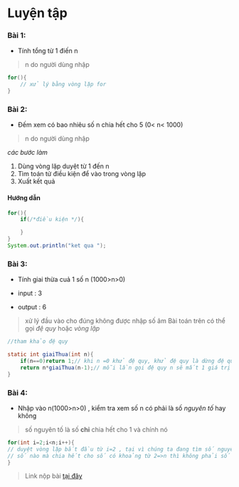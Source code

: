 # Luyện tập

### Bài 1:
- Tính tổng từ 1 điến n 
> n do người dùng nhập

```Java 
for(){
    // xử lý bằng vòng lặp for 
}
```
### Bài 2:
- Đếm xem có bao nhiêu số  n chia hết cho 5 (0< n< 1000)
> n do người dùng nhập

_các bước làm_
1. Dùng vòng lặp duyệt từ 1 đến n
2. Tìm toán tử điều kiện để vào trong vòng lặp
3. Xuất kết quả

#### Hướng dẫn
```Java
for(){
    if(/*điều kiện */){

    }
}
System.out.println("ket qua ");
```
### Bài 3:

- Tính giai thừa cuả 1 số n (1000>n>0)

- input : 3

- output : 6

> xử lý đầu vào cho đúng không được nhập số âm
> Bài toán trên có thể gọi _đệ quy_ hoặc _vòng lặp_

```Java
//tham khảo đệ quy 

static int giaiThua(int n){
    if(n==0)return 1;// khi n =0 khử đệ quy, khử đệ quy là dừng đệ quy
    return n*giaiThua(n-1);// mỗi lần gọi đệ quy n sẽ mất 1 giá trị
}
```
### Bài 4:
- Nhập vào n(1000>n>0) , kiểm tra xem số  n có phải là số _nguyên tố_ hay không 
> số  nguyên tố là số **chỉ** chia hết cho 1 và chính nó
```Java 
for(int i=2;i<n;i++){
// duyệt vòng lặp bắt đầu từ i=2 , tại vì chúng ta đang tìm số nguyên tố
// số nào mà chia hết cho số có khoảng từ 2=>n thì không phải số nguyên tố
}
```
> Link nộp bài [tại đây](https://driveuploader.com/upload/VTqcrfzzKZ/)
